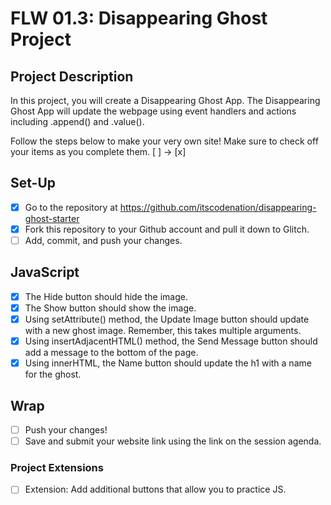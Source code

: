 # FLW 01.3: Disappearing Ghost Project

## Project Description
In this project, you will create a Disappearing Ghost App. The Disappearing Ghost App will update the webpage using event handlers and actions including .append() and .value().

Follow the steps below to make your very own site! 
Make sure to check off your items as you complete them. [ ] → [x]


## Set-Up
- [x] Go to the repository at https://github.com/itscodenation/disappearing-ghost-starter
- [x] Fork this repository to your Github account and pull it down to Glitch.
- [ ] Add, commit, and push your changes.

## JavaScript
- [x] The Hide button should hide the image.
- [x] The Show button should show the image.
- [x] Using setAttribute() method, the Update Image button should update with a new ghost image. Remember, this takes multiple arguments.
- [x] Using insertAdjacentHTML() method, the Send Message button should add a message to the bottom of the page.
- [x] Using innerHTML, the Name button should update the h1 with a name for the ghost.

## Wrap
- [ ] Push your changes!
- [ ] Save and submit your website link using the link on the session agenda.

### Project Extensions
- [ ] Extension: Add additional buttons that allow you to practice JS.
